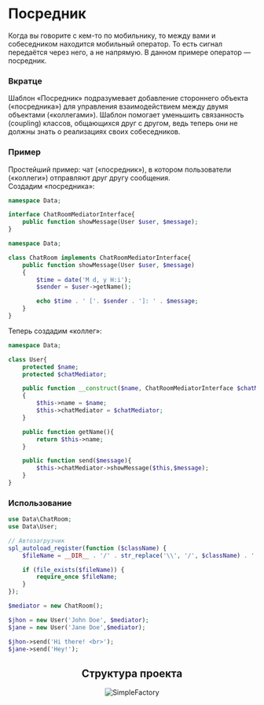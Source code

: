 # Посредник

Когда вы говорите с кем-то по мобильнику, то между вами и собеседником находится мобильный оператор. То есть сигнал передаётся через него, а не напрямую. В данном примере оператор — посредник.
<h3><strong>Вкратце</strong></h3>
Шаблон «Посредник» подразумевает добавление стороннего объекта («посредника») для управления взаимодействием между двумя объектами («коллегами»). Шаблон помогает уменьшить связанность (coupling) классов, общающихся друг с другом, ведь теперь они не должны знать о реализациях своих собеседников.

<h3><strong>Пример</strong></h3>

Простейший пример: чат («посредник»), в котором пользователи («коллеги») отправляют друг другу сообщения.\
Создадим «посредника»:

```php
namespace Data;

interface ChatRoomMediatorInterface{
    public function showMessage(User $user, $message);
}
```

```php
namespace Data;

class ChatRoom implements ChatRoomMediatorInterface{
    public function showMessage(User $user, $message)
    {
        $time = date('M d, y H:i');
        $sender = $user->getName();

        echo $time . ' ['. $sender . ']: ' . $message;
    }
}
```

Теперь создадим «коллег»:

```php
namespace Data;

class User{
    protected $name;
    protected $chatMediator;

    public function __construct($name, ChatRoomMediatorInterface $chatMediator)
    {
        $this->name = $name;
        $this->chatMediator = $chatMediator;
    }

    public function getName(){
        return $this->name;
    }

    public function send($message){
        $this->chatMediator->showMessage($this,$message);
    }
}
```

<h3><strong>Использование</strong></h3>

```php
use Data\ChatRoom;
use Data\User;

// Автозагрузчик
spl_autoload_register(function ($className) {
    $fileName = __DIR__ . '/' . str_replace('\\', '/', $className) . '.php';

    if (file_exists($fileName)) {
        require_once $fileName;
    }
});

$mediator = new ChatRoom();

$jhon = new User('John Doe', $mediator);
$jane = new User('Jane Doe',$mediator);

$jhon->send('Hi there! <br>');
$jane->send('Hey!');
```

<div align="center">
    <h2> Структура проекта </h2>
    <img src="https://sun9-26.userapi.com/impg/1icvlHEPz90AhZQPNQU8f9FJci5VdB4v4NgiYw/py8pzfM1yJc.jpg?size=288x450&quality=96&sign=6effd332736f7924a233f203209fae6f&type=album" alt="SimpleFactory">
</div>